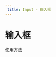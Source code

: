 ```yaml
---
 title: Input - 输入框
---
```


# 输入框

使用方法

<ClientOnly>
  <button-demos></button-demos>
</ClientOnly>